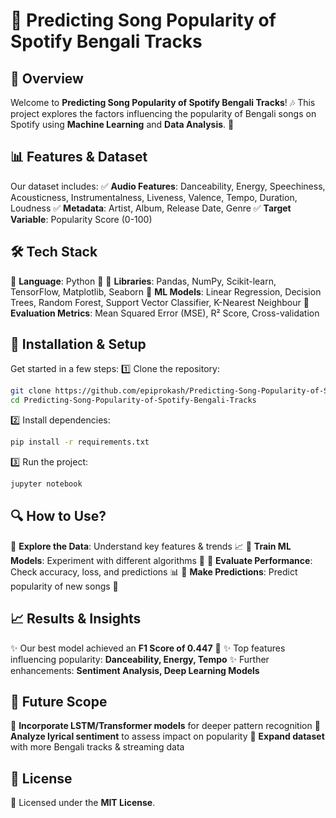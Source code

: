 # 🎵 Predicting Song Popularity of Spotify Bengali Tracks

## 📌 Overview
Welcome to **Predicting Song Popularity of Spotify Bengali Tracks**! 🎶 This project explores the factors influencing the popularity of Bengali songs on Spotify using **Machine Learning** and **Data Analysis**. 🚀

## 📊 Features & Dataset
Our dataset includes:
✅ **Audio Features**: Danceability, Energy, Speechiness, Acousticness, Instrumentalness, Liveness, Valence, Tempo, Duration, Loudness
✅ **Metadata**: Artist, Album, Release Date, Genre
✅ **Target Variable**: Popularity Score (0-100)

## 🛠️ Tech Stack
🔹 **Language**: Python 🐍
🔹 **Libraries**: Pandas, NumPy, Scikit-learn, TensorFlow, Matplotlib, Seaborn
🔹 **ML Models**: Linear Regression, Decision Trees, Random Forest, Support Vector Classifier, K-Nearest Neighbour
🔹 **Evaluation Metrics**: Mean Squared Error (MSE), R² Score, Cross-validation

## 🚀 Installation & Setup
Get started in a few steps:
1️⃣ Clone the repository:
   ```bash
   git clone https://github.com/epiprokash/Predicting-Song-Popularity-of-Spotify-Bengali-Tracks.git
   cd Predicting-Song-Popularity-of-Spotify-Bengali-Tracks
   ```
2️⃣ Install dependencies:
   ```bash
   pip install -r requirements.txt
   ```
3️⃣ Run the project:
   ```bash
   jupyter notebook
   ```

## 🔍 How to Use?
🎯 **Explore the Data**: Understand key features & trends 📈
🎯 **Train ML Models**: Experiment with different algorithms 🧠
🎯 **Evaluate Performance**: Check accuracy, loss, and predictions 📊
🎯 **Make Predictions**: Predict popularity of new songs 🎵

## 📈 Results & Insights
✨ Our best model achieved an **F1 Score of 0.447** 🎯
✨ Top features influencing popularity: **Danceability, Energy, Tempo**
✨ Further enhancements: **Sentiment Analysis, Deep Learning Models**

## 🔮 Future Scope
🚀 **Incorporate LSTM/Transformer models** for deeper pattern recognition
🚀 **Analyze lyrical sentiment** to assess impact on popularity
🚀 **Expand dataset** with more Bengali tracks & streaming data


## 📜 License
📝 Licensed under the **MIT License**.


